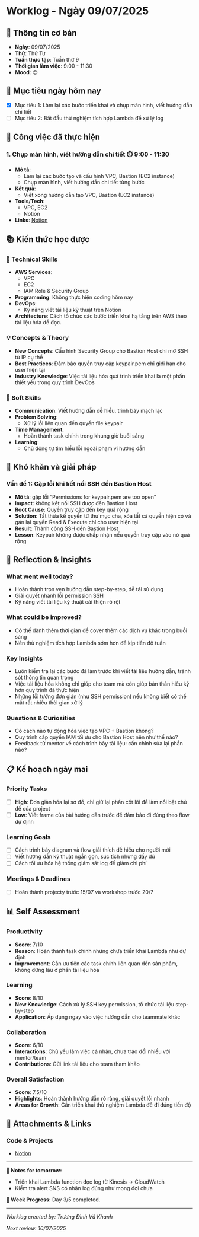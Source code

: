 # Worklog - Ngày 09/07/2025

## 📅 Thông tin cơ bản

- **Ngày**: 09/07/2025
- **Thứ**: Thứ Tư
- **Tuần thực tập**: Tuần thứ 9
- **Thời gian làm việc**: 9:00 - 11:30
- **Mood**: 😊

## 🎯 Mục tiêu ngày hôm nay

- [x]  Mục tiêu 1: Làm lại các bước triển khai và chụp màn hình, viết hướng dẫn chi tiết
- [ ]  Mục tiêu 2: Bắt đầu thử nghiệm tích hợp Lambda để xử lý log

## 💼 Công việc đã thực hiện

### 1. Chụp màn hình, viết hướng dẫn chi tiết ⏱️ 9:00 - 11:30

- **Mô tả**:
    - Làm lại các bước tạo và cấu hình VPC, Bastion (EC2 instance)
    - Chụp màn hình, viết hướng dẫn chi tiết từng bước
- **Kết quả**:
    - Viết xong hướng dẫn tạo VPC, Bastion (EC2 instance)
- **Tools/Tech**:
    - VPC, EC2
    - Notion
- **Links**: [Notion](https://www.notion.so/Workshop-223c3d0326c8809e8078e153862ef46d?pvs=21)

## 📚 Kiến thức học được

### 🔧 Technical Skills

- **AWS Services**:
    - VPC
    - EC2
    - IAM Role & Security Group
- **Programming**: Không thực hiện coding hôm nay
- **DevOps**:
    - Kỹ năng viết tài liệu kỹ thuật trên Notion
- **Architecture**: Cách tổ chức các bước triển khai hạ tầng trên AWS theo tài liệu hóa dễ đọc.

### 💡 Concepts & Theory

- **New Concepts**: Cấu hình Security Group cho Bastion Host chỉ mở SSH từ IP cụ thể
- **Best Practices**: Đảm bảo quyền truy cập keypair.pem chỉ giới hạn cho user hiện tại
- **Industry Knowledge**: Việc tài liệu hóa quá trình triển khai là một phần thiết yếu trong quy trình DevOps

### 🤝 Soft Skills

- **Communication**: Viết hướng dẫn dễ hiểu, trình bày mạch lạc
- **Problem Solving**:
    - Xử lý lỗi liên quan đến quyền file keypair
- **Time Management**:
    - Hoàn thành task chính trong khung giờ buổi sáng
- **Learning**:
    - Chủ động tự tìm hiểu lỗi ngoài phạm vi hướng dẫn

## 🚧 Khó khăn và giải pháp

### Vấn đề 1: Gặp lỗi khi kết nối SSH đến Bastion Host

- **Mô tả**: gặp lỗi “Permissions for keypair.pem are too open”
- **Impact**: không kết nối SSH được đến Bastion Host
- **Root Cause**: Quyền truy cập đến key quá rộng
- **Solution**: Tắt thừa kế quyền từ thư mục cha, xóa tất cả quyền hiện có và gán lại quyền Read & Execute chỉ cho user hiện tại.
- **Result**: Thành công SSH đến Bastion Host
- **Lesson**: Keypair không được chấp nhận nếu quyền truy cập vào nó quá rộng

## 💭 Reflection & Insights

### What went well today?

- Hoàn thành trọn vẹn hướng dẫn step-by-step, dễ tái sử dụng
- Giải quyết nhanh lỗi permission SSH
- Kỹ năng viết tài liệu kỹ thuật cải thiện rõ rệt

### What could be improved?

- Có thể dành thêm thời gian để cover thêm các dịch vụ khác trong buổi sáng
- Nên thử nghiệm tích hợp Lambda sớm hơn để kịp tiến độ tuần

### Key Insights

- Luôn kiểm tra lại các bước đã làm trước khi viết tài liệu hướng dẫn, tránh sót thông tin quan trọng
- Việc tài liệu hóa không chỉ giúp cho team mà còn giúp bản thân hiểu kỹ hơn quy trình đã thực hiện
- Những lỗi tưởng đơn giản (như SSH permission) nếu không biết có thể mất rất nhiều thời gian xử lý

### Questions & Curiosities

- Có cách nào tự động hóa việc tạo VPC + Bastion không?
- Quy trình cấp quyền IAM tối ưu cho Bastion Host nên như thế nào?
- Feedback từ mentor về cách trình bày tài liệu: cần chỉnh sửa lại phần nào?

## 📋 Kế hoạch ngày mai

### Priority Tasks

- [ ]  **High**: Đơn giản hóa lại sơ đồ, chỉ giữ lại phần cốt lõi để làm nổi bật chủ đề của project
- [ ]  **Low**: Viết frame của bài hướng dẫn trước để đảm bảo đi đúng theo flow dự định

### Learning Goals

- [ ]  Cách trình bày diagram và flow giải thích dễ hiểu cho người mới
- [ ]  Viết hướng dẫn kỹ thuật ngắn gọn, súc tích nhưng đầy đủ
- [ ]  Cách tối ưu hóa hệ thống giám sát log để giảm chi phí

### Meetings & Deadlines

- [ ]  Hoàn thành projecty trước 15/07 và workshop trước 20/7

## 📊 Self Assessment

### Productivity

- **Score**: 7/10
- **Reason**: Hoàn thành task chính nhưng chưa triển khai Lambda như dự định
- **Improvement**: Cần ưu tiên các task chính liên quan đến sản phẩm, không dừng lâu ở phần tài liệu hóa

### Learning

- **Score**: 8/10
- **New Knowledge**: Cách xử lý SSH key permission, tổ chức tài liệu step-by-step
- **Application**: Áp dụng ngay vào việc hướng dẫn cho teammate khác

### Collaboration

- **Score**: 6/10
- **Interactions**: Chủ yếu làm việc cá nhân, chưa trao đổi nhiều với mentor/team
- **Contributions**: Gửi link tài liệu cho team tham khảo

### Overall Satisfaction

- **Score**: 7.5/10
- **Highlights**: Hoàn thành hướng dẫn rõ ràng, giải quyết lỗi nhanh
- **Areas for Growth**: Cần triển khai thử nghiệm Lambda để đi đúng tiến độ

## 📎 Attachments & Links

### Code & Projects

- [Notion](https://www.notion.so/Workshop-223c3d0326c8809e8078e153862ef46d?pvs=21)

---

**📝 Notes for tomorrow:**

- Triển khai Lambda function đọc log từ Kinesis → CloudWatch
- Kiểm tra alert SNS có nhận log đúng như mong đợi chưa

**🎯 Week Progress:** Day 3/5 completed.

---

*Worklog created by: Trương Đình Vũ Khanh*

*Next review: 10/07/2025*